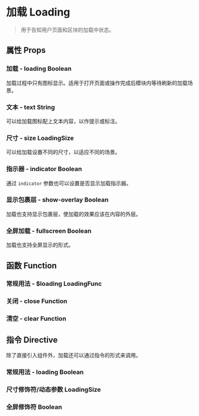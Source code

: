 <!--
 * @Author: Quarter
 * @Date: 2022-01-05 03:27:26
 * @LastEditTime: 2022-02-13 00:55:57
 * @LastEditors: Quarter
 * @Description: 加载组件文档
 * @FilePath: /t-ui-kit/documents/docs/Loading/README.md
-->
<script setup>
import { CodePreview } from "documents/components";
</script>

# 加载 Loading

> 用于告知用户页面和区块的加载中状态。

## 属性 Props

### 加载 - loading <t-tag theme="primary" variant="light">Boolean</t-tag>

加载过程中只有图标显示。适用于打开页面或操作完成后模块内等待刷新的加载场景。

<CodePreview url="/documents/docs/Loading/LoadingDemo.vue"></CodePreview>

### 文本 - text <t-tag theme="primary" variant="light">String</t-tag>

可以给加载图标配上文本内容，以作提示或标注。

<CodePreview url="/documents/docs/Loading/TextDemo.vue"></CodePreview>

### 尺寸 - size <t-tag theme="primary" variant="light">LoadingSize</t-tag>

可以给加载设置不同的尺寸，以适应不同的场景。

<CodePreview url="/documents/docs/Loading/SizeDemo.vue"></CodePreview>

### 指示器 - indicator <t-tag theme="primary" variant="light">Boolean</t-tag>

通过 `indicator` 参数也可以设置是否显示加载指示器。

<CodePreview url="/documents/docs/Loading/IndicatorDemo.vue"></CodePreview>

### 显示包裹层 - show-overlay <t-tag theme="primary" variant="light">Boolean</t-tag>

加载也支持显示包裹层，使加载的效果应该在内容的外层。

<CodePreview url="/documents/docs/Loading/ShowOverlayDemo.vue"></CodePreview>

### 全屏加载 - fullscreen <t-tag theme="primary" variant="light">Boolean</t-tag>

加载也支持全屏显示的形式。

<CodePreview url="/documents/docs/Loading/FullscreenDemo.vue"></CodePreview>

## 函数 Function

### 常规用法 - $loading <t-tag theme="primary" variant="light">LoadingFunc</t-tag>

<CodePreview url="/documents/docs/Loading/FunctionDemo.vue"></CodePreview>

### 关闭 - close <t-tag theme="primary" variant="light">Function</t-tag>

<CodePreview url="/documents/docs/Loading/FuncCloseDemo.vue"></CodePreview>

### 清空 - clear <t-tag theme="primary" variant="light">Function</t-tag>

<CodePreview url="/documents/docs/Loading/FuncClearDemo.vue"></CodePreview>

## 指令 Directive

除了直接引入组件外，加载还可以通过指令的形式来调用。

### 常规用法 - loading <t-tag theme="primary" variant="light">Boolean</t-tag>

<CodePreview url="/documents/docs/Loading/DirectiveDemo.vue"></CodePreview>

### 尺寸修饰符/动态参数  <t-tag theme="primary" variant="light">LoadingSize</t-tag>

<CodePreview url="/documents/docs/Loading/DicSizeDemo.vue"></CodePreview>

### 全屏修饰符  <t-tag theme="primary" variant="light">Boolean</t-tag>

<CodePreview url="/documents/docs/Loading/DicFullscreenDemo.vue"></CodePreview>